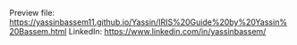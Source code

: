 Preview file: https://yassinbassem11.github.io/Yassin/IRIS%20Guide%20by%20Yassin%20Bassem.html
LinkedIn: https://www.linkedin.com/in/yassinbassem/
